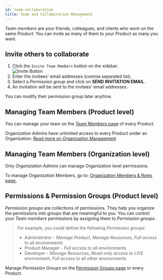 ```yaml
---
id: team-collaboration
title: Team and Collaboration Management
---
```


*Team members* are your friends, colleagues, and clients who work on the same *Product*. You can invite as many of them to your *Product* as many you want.

## Invite others to collaborate

1. Click the `Invite Team Members` button on the sidebar.  
![Invite Button](/assets/invite.png)
1. Enter the invitees' email addresses (comma separated list).
1. Select a *Permission group* and click on **SEND INVITATION EMAIL**.
2. An invitation will be sent to the invitees' email addresses.

You can modify their permission group later anytime.

## Managing Team Members (Product level)
You can manage your team on the <a href="https://app.configcat.com/product/members" target="_blank">Team Members page</a> of every Product.

Organization Admins have unlimited access to every Product under an Organization. [Read more on Organization Management](/organization.md)

## Managing Team Members (Organization level)
Only *Organization Admins* can manage Organization level permissions.

To manage Organization Members, go to:
[Organization Members & Roles page.](https://app.configcat.com/organization/members)

## Permissions & Permission Groups (Product level)

*Permission groups* are collections of permissions. They help you organize the permissions into groups that are meaningful to you. You can control your *Team members* permissions by assigning them to *Permission groups*. 

> For example, you could define the following *Permission groups*:
> * Administrator - *Manage Product*, *Manage Resources*, *Full access* to all environments
> * Product Manager -  *Full access* to all environments
> * Developer - *Manage Resources*, *Read-only access* to LIVE environment, *Full access* to all other environments

Manage *Permission Groups* on the [Permission Groups page](https://app.configcat.com/product/permission-groups) or every Product.



